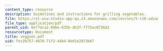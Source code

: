 ```yaml
---
content_type: resource
description: Guidelines and instructions for grilling vegetables.
file: https://ol-ocw-studio-app-qa.s3.amazonaws.com/courses/5-s16-advanced-kitchen-chemistry-spring-2002/fec2b757487071f24db48dd1e28f3b67_veggies.pdf
file_type: application/pdf
parent_uid: 6ef7dca2-896e-635b-db3f-f775ac8736d2
resourcetype: Document
title: veggies.pdf
uid: fec2b757-4870-71f2-4db4-8dd1e28f3b67
---
```

